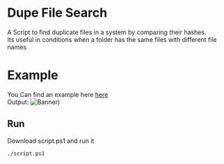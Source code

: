 # Dupe File Search
 A Script to find duplicate files in a system by comparing their hashes.<br>
 Its useful in conditions when a folder has the same files with different file names 

# Example
You Can find an example here [here](https://github.com/Hidden-black/Dupe-File-Search/tree/main/example)<br>
Output:
![Banner](https://us-east-1.tixte.net/uploads/hiddenblack.tixte.co/chrome_Eoh5eEpYxy.png))
## Run
Download script.ps1 and run it

```sh
./script.ps1
```

